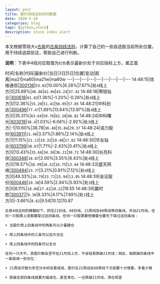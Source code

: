 ```yaml
---
layout: post
title: 股价四线法则实时数据
date: 2020-5-10
categories: blog
tags: [python,stock]
description: stock index alert
---
```



本文根据雪球大v[古泉](https://xueqiu.com/u/7148646888)的[古泉四线法则](https://xueqiu.com/7148646888/130498192)，计算了自己的一些自选股当前所处位置，用于持续追踪验证，帮助自己进行判断。

**说明**：下表中4线对应取值为`红色`表示最新价处于对应指标上方，属正面

时间|名称|代码|最新价|当日|3日|5日|位置|变动|距离|ma21|ma60|ma21w|ma60w
---|---|---|---|---|---|---|---|---
14:48:15|信维通信|[300136](https://xueqiu.com/S/SZ300136)|`53.02`|10.00%|6.28%|7.67%|处`4`线上方|0|25.89%|`46.86`|`42.04`|`43.24`|`37.42`
14:48:18|寒锐钴业|[300618](https://xueqiu.com/S/SZ300618)|`61.83`|1.36%|-1.20%|-0.26%|处`4`线上方|0|12.36%|`55.20`|`51.41`|`56.05`|`57.85`
14:48:21|中科创达|[300496](https://xueqiu.com/S/SZ300496)|`77.47`|1.89%|13.64%|13.97%|处`4`线上方|0|35.31%|`63.64`|`59.76`|`62.28`|`46.82`
14:48:24|中科曙光|[603019](https://xueqiu.com/S/SH603019)|`38.4`|1.03%|-6.06%|-2.92%|处`3`线上方|-1|10.60%|38.78|`36.48`|`35.84`|`29.37`
14:48:24|诺力股份|[603611](https://xueqiu.com/S/SH603611)|`21.46`|3.37%|1.86%|2.14%|处`4`线上方|1|11.15%|`21.13`|`19.32`|`19.48`|`17.62`
14:48:30|华友钴业|[603799](https://xueqiu.com/S/SH603799)|`38.67`|1.71%|-2.43%|0.41%|处`4`线上方|0|13.43%|`35.66`|`34.30`|`36.21`|`30.72`
14:48:30|长亮科技|[300348](https://xueqiu.com/S/SZ300348)|`18.87`|2.00%|3.55%|8.43%|处`4`线上方|0|19.57%|`16.99`|`16.52`|`16.75`|`13.44`
14:48:33|盛天网络|[300494](https://xueqiu.com/S/SZ300494)|`23.77`|3.21%|0.81%|7.12%|处`4`线上方|0|49.33%|`18.79`|`15.71`|`15.94`|`13.95`
14:48:39|金证股份|[600446](https://xueqiu.com/S/SH600446)|`19.38`|4.59%|2.94%|5.93%|处`3`线上方|0|6.11%|`18.04`|`17.41`|`18.22`|19.55
14:48:39|赢时胜|[300377](https://xueqiu.com/S/SZ300377)|`9.36`|8.33%|4.17%|7.69%|处`1`线上方|0|-3.66%|`8.62`|9.54|10.12|10.87

```
古泉4线法则的精髓如下。抓住21日线、60日线、21周线及60周线等四条线，外加21月线，任何一只股票上涨都要穿过这四条线，任何一只股票要想爆雷也要先下穿过这四条线：

+ 当股价爬上四条线中的两条可以少量建仓

+ 爬上四条线中的三条可以加大仓位

+ 爬上四条线中的四条可以全仓

任何一只大牛，其股价都会坚守在21月线上方，不会轻易跌破21月线；相反，每跌破四条线中一条就减一些仓位：

+ 21周线可做为多空分水岭及警戒线，股价在21周线及60周线下方就要十分慎重，多看少做

+ 跌破全部四条线就要大幅减仓，甚至清仓，一旦跌破21月线，清仓观望
```